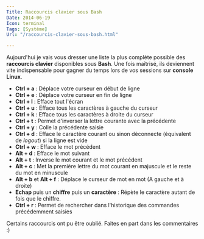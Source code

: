 ```yaml
---
Title: Raccourcis clavier sous Bash
Date: 2014-06-19
Icon: terminal
Tags: [Système]
Url: "/raccourcis-clavier-sous-bash.html"

---
```



Aujourd'hui je vais vous dresser une liste la plus complète possible des **raccourcis clavier** disponibles sous **Bash**.
Une fois maîtrisé, ils deviennent vite indispensable pour gagner du temps lors de vos sessions sur **console Linux**.

* **Ctrl + a** : Déplace votre curseur en début de ligne
* **Ctrl + e** : Déplace votre curseur en fin de ligne
* **Ctrl + l** : Efface tout l'écran
* **Ctrl + u** : Efface tous les caractères à gauche du curseur
* **Ctrl + k** : Efface tous les caractères à droite du curseur
* **Ctrl + t** : Permet d'inverser la lettre courante avec la précédente
* **Ctrl + y** : Colle la précédente saisie
* **Ctrl + d** : Efface le caractère courant ou sinon déconnecte (équivalent de *logout*) si la ligne est vide
* **Ctrl + w** : Efface le mot précédent
* **Alt + d** : Efface le mot suivant
* **Alt + t** : Inverse le mot courant et le mot précédent
* **Alt + c** : Met la première lettre du mot courant en majuscule et le reste du mot en minuscule
* **Alt + b** et **Alt + f** : Déplace le curseur de mot en mot (A gauche et à droite)
* **Echap** puis un **chiffre** puis un **caractère** : Répète le caractère autant de fois que le chiffre.
* **Ctrl + r** : Permet de rechercher dans l'historique des commandes précédemment saisies


Certains raccourcis ont pu être oublié. Faites en part dans les commentaires :)
